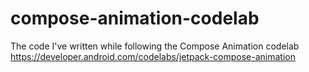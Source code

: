 # compose-animation-codelab
The code I've written while following the Compose Animation codelab https://developer.android.com/codelabs/jetpack-compose-animation
